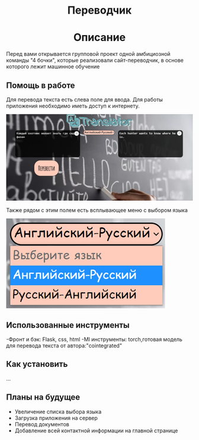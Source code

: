 <h1 align="center">Переводчик</h1>

<h1 align="center">Описание</h1>

Перед вами открывается групповой проект одной амбициозной команды "4 бочки", которые реализовали сайт-переводчик, в основе которого лежит машинное обучение

## Помощь в работе

Для перевода текста есть слева поле для ввода. Для работы приложения необходимо иметь доступ к интернету.

<img  src="./picture/p1.png" >

Также рядом с этим полем есть всплывающее меню с выбором языка

<img  src="./picture/p2.png" >

## Использованные инструменты

-Фронт и бэк:
 Flask, css, html
-Ml инструменты:
 torch,готовая модель для перевода текста от автора:"cointegrated"
 
## Как установить

...

## Планы на будущее

- Увеличение списка выбора языка
- Загрузка приложения на сервер
- Перевод документов
- Добавление всей контактной информации на главной странице



